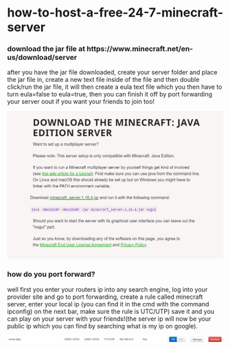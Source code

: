 # how-to-host-a-free-24-7-minecraft-server
<h3>download the jar file at https://www.minecraft.net/en-us/download/server</h3>
<p>after you have the jar file downloaded, create your server folder and place the jar file in, create a new text file inside of the file and then double click/run the jar file, it will then create a eula text file which you then have to turn eula=false to eula=true, then you can finish it off by port forwarding your server oout if you want your friends to join too!</p>
<img src="23134e2d-8067-4932-83b5-64dba744f6f1.png" alt="picture">
<h3>how do you port forward?</h3>
<p>well first you enter your routers ip into any search engine, log into your provider site and go to port forwarding, create a rule called minecraft server, enter your local ip (you can find it in the cmd with the command ipconfig) on the next bar, make sure the rule is UTC/UTP) save it and you can play on your server with your friends!(the server ip will now be your public ip which you can find by searching what is my ip on google).</p>
<img src="45758ef6-e213-4481-8dc1-50cdecfd418e.png" alt="picture">

